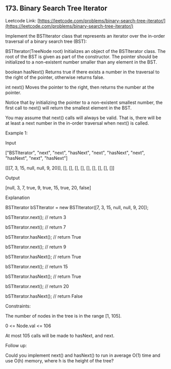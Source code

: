 ## 173. Binary Search Tree Iterator

Leetcode Link: [https://leetcode.com/problems/binary-search-tree-iterator/](https://leetcode.com/problems/binary-search-tree-iterator/)

Implement the BSTIterator class that represents an iterator over the in-order traversal of a binary search tree (BST):

BSTIterator(TreeNode root) Initializes an object of the BSTIterator class. The root of the BST is given as part of the constructor. The pointer should be initialized to a non-existent number smaller than any element in the BST.

boolean hasNext() Returns true if there exists a number in the traversal to the right of the pointer, otherwise returns false.

int next() Moves the pointer to the right, then returns the number at the pointer.

Notice that by initializing the pointer to a non-existent smallest number, the first call to next() will return the smallest element in the BST.

You may assume that next() calls will always be valid. That is, there will be at least a next number in the in-order traversal when next() is called.

 

Example 1:


Input

["BSTIterator", "next", "next", "hasNext", "next", "hasNext", "next", "hasNext", "next", "hasNext"]

[[[7, 3, 15, null, null, 9, 20]], [], [], [], [], [], [], [], [], []]

Output

[null, 3, 7, true, 9, true, 15, true, 20, false]

Explanation

BSTIterator bSTIterator = new BSTIterator([7, 3, 15, null, null, 9, 20]);

bSTIterator.next();    // return 3

bSTIterator.next();    // return 7

bSTIterator.hasNext(); // return True

bSTIterator.next();    // return 9

bSTIterator.hasNext(); // return True

bSTIterator.next();    // return 15

bSTIterator.hasNext(); // return True

bSTIterator.next();    // return 20

bSTIterator.hasNext(); // return False
 

Constraints:

The number of nodes in the tree is in the range [1, 105].

0 <= Node.val <= 106

At most 105 calls will be made to hasNext, and next.
 

Follow up:

Could you implement next() and hasNext() to run in average O(1) time and use O(h) memory, where h is the height of the tree?
